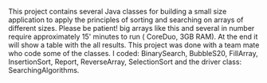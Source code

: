 This project contains several Java classes for building a small size
application to apply the principles of sorting and searching on arrays
of different sizes. Please be patient! big arrays like this and several
in number require approximately 15' minutes to run ( CoreDuo, 3GB RAM).
At the end it will show a table with the all results. This project was
done with a team mate who code some of the classes. I coded:
BinarySearch, BubbleS20, FillArray, InsertionSort, Report, ReverseArray,
SelectionSort and the driver class: SearchingAlgorithms.
